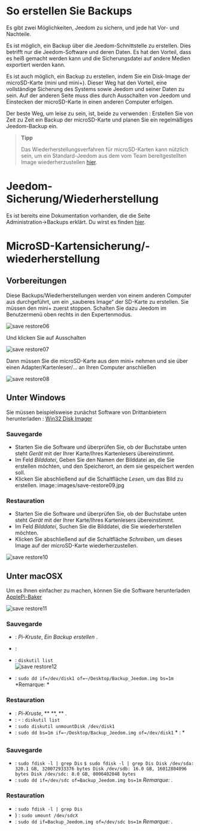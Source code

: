 # So erstellen Sie Backups

Es gibt zwei Möglichkeiten, Jeedom zu sichern, und jede hat Vor- und Nachteile.

Es ist möglich, ein Backup über die Jeedom-Schnittstelle zu erstellen. Dies betrifft nur die Jeedom-Software und deren Daten. Es hat den Vorteil, dass es heiß gemacht werden kann und die Sicherungsdatei auf andere Medien exportiert werden kann.

Es ist auch möglich, ein Backup zu erstellen, indem Sie ein Disk-Image der microSD-Karte (mini und mini+). Dieser Weg hat den Vorteil, eine vollständige Sicherung des Systems sowie Jeedom und seiner Daten zu sein. Auf der anderen Seite muss dies durch Ausschalten von Jeedom und Einstecken der microSD-Karte in einen anderen Computer erfolgen.

Der beste Weg, um leise zu sein, ist, beide zu verwenden : Erstellen Sie von Zeit zu Zeit ein Backup der microSD-Karte und planen Sie ein regelmäßiges Jeedom-Backup ein.

> **Tipp**
>
> Das Wiederherstellungsverfahren für microSD-Karten kann nützlich sein, um ein Standard-Jeedom aus dem vom Team bereitgestellten Image wiederherzustellen [hier](https://doc.jeedom.com/de_DE/installation/).

# Jeedom-Sicherung/Wiederherstellung

Es ist bereits eine Dokumentation vorhanden, die die Seite Administration→Backups erklärt. Du wirst es finden [hier](https://doc.jeedom.com/de_DE/core/3.3/backup).

# MicroSD-Kartensicherung/-wiederherstellung

## Vorbereitungen

Diese Backups/Wiederherstellungen werden von einem anderen Computer aus durchgeführt, um ein „sauberes Image“ der SD-Karte zu erstellen. Sie müssen den mini+ zuerst stoppen. Schalten Sie dazu Jeedom im Benutzermenü oben rechts in den Expertenmodus.

![save restore06](images/save-restore06.jpg)

Und klicken Sie auf Ausschalten

![save restore07](images/save-restore07.jpg)

Dann müssen Sie die microSD-Karte aus dem mini+ nehmen und sie über einen Adapter/Kartenleser/…​ an Ihren Computer anschließen

![save restore08](images/save-restore08.jpg)

## Unter Windows

Sie müssen beispielsweise zunächst Software von Drittanbietern herunterladen : [Win32 Disk Imager](http://sourceforge.net/projects/win32diskimager/)

### Sauvegarde

-   Starten Sie die Software und überprüfen Sie, ob der Buchstabe unten steht *Gerät* mit der Ihrer Karte/Ihres Kartenlesers übereinstimmt.
-   Im Feld *Bilddatei*, Geben Sie den Namen der Bilddatei an, die Sie erstellen möchten, und den Speicherort, an dem sie gespeichert werden soll.
-   Klicken Sie abschließend auf die Schaltfläche *Lesen*, um das Bild zu erstellen.
    image::images/save-restore09.jpg

### Restauration

-   Starten Sie die Software und überprüfen Sie, ob der Buchstabe unten steht *Gerät* mit der Ihrer Karte/Ihres Kartenlesers übereinstimmt.
-   Im Feld *Bilddatei*, Suchen Sie die Bilddatei, die Sie wiederherstellen möchten.
-   Klicken Sie abschließend auf die Schaltfläche *Schreiben*, um dieses Image auf der microSD-Karte wiederherzustellen.

![save restore10](images/save-restore10.jpg)

## Unter macOSX

Um es Ihnen einfacher zu machen, können Sie die Software herunterladen [ApplePi-Baker](http://www.tweaking4all.com/hardware/raspberry-pi/macosx-apple-pi-baker/)

![save restore11](images/save-restore11.jpg)

### Sauvegarde

-    :  *Pi-Kruste*,  *Ein Backup erstellen* .

-    :
 -    : ``diskutil list``  
 ![save restore12](images/save-restore12.jpg)
 -    : ``sudo dd if=/dev/disk1 of=~/Desktop/Backup_Jeedom.img bs=1m`` *Remarque: *

### Restauration

-    :  *Pi-Kruste*,  **  **,  ** .
-    :
    -    : ``diskutil list``
 -    : ``sudo diskutil unmountDisk /dev/disk1``
 -    : ``sudo dd bs=1m if=~/Desktop/Backup_Jeedom.img of=/dev/disk1`` * : *

## 

### Sauvegarde

-    : ``sudo fdisk -l | grep Dis``
    ````
    $ sudo fdisk -l | grep Dis
    Disk /dev/sda: 320.1 GB, 320072933376 bytes
    Disk /dev/sdb: 16.0 GB, 16012804096 bytes
    Disk /dev/sdc: 8.0 GB, 8006402048 bytes
    ````
-    : ``sudo dd if=/dev/sdc of=Backup_Jeedom.img bs=1m`` *Remarque: .*

### Restauration

-    : ``sudo fdisk -l | grep Dis``
-   ) : ``sudo umount /dev/sdcX``
-    : ``sudo dd if=Backup_Jeedom.img of=/dev/sdc bs=1m`` *Remarque: .*
